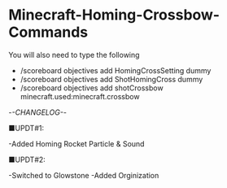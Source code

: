# Minecraft-Homing-Crossbow-Commands
You will also need to type the following
- /scoreboard objectives add HomingCrossSetting dummy
- /scoreboard objectives add ShotHomingCross dummy
- /scoreboard objectives add shotCrossbow minecraft.used:minecraft.crossbow

-*-CHANGELOG-*-

■UPDT#1:

-Added Homing Rocket Particle & Sound

■UPDT#2:

-Switched to Glowstone
-Added Orginization
